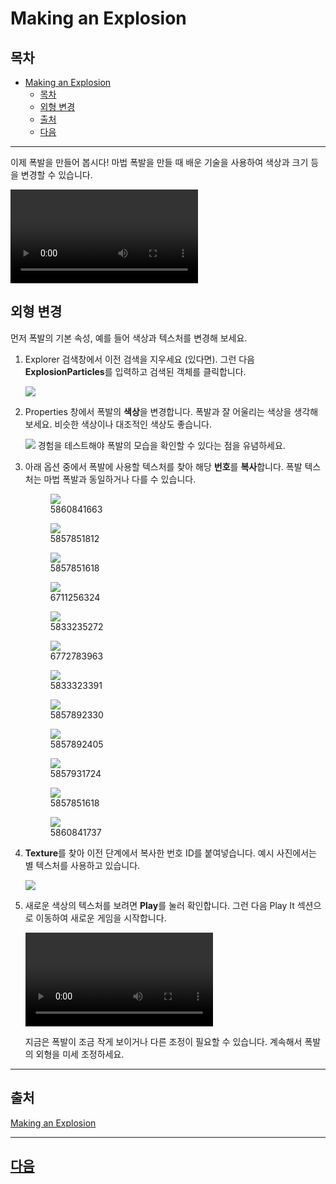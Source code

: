 # Making an Explosion

## 목차
- [Making an Explosion](#making-an-explosion)
  - [목차](#목차)
  - [외형 변경](#외형-변경)
  - [출처](#출처)
  - [다음](#다음)

---
이제 폭발을 만들어 봅시다! 마법 폭발을 만들 때 배운 기술을 사용하여 색상과 크기 등을 변경할 수 있습니다.

<video controls src="../img/01_10_Making_an_Explosion/final-shot-example.mp4"></video>

## 외형 변경

먼저 폭발의 기본 속성, 예를 들어 색상과 텍스처를 변경해 보세요.

1. Explorer 검색창에서 이전 검색을 지우세요 (있다면). 그런 다음 **ExplosionParticles**를 입력하고 검색된 객체를 클릭합니다.

   <img src="../img/01_10_Making_an_Explosion/search-explosion.png.webp" />

2. Properties 창에서 폭발의 **색상**을 변경합니다. 폭발과 잘 어울리는 색상을 생각해 보세요. 비슷한 색상이나 대조적인 색상도 좋습니다.

   <img src="../img/01_10_Making_an_Explosion/explode-color.png.webp" />

   <Alert severity="warning">
   경험을 테스트해야 폭발의 모습을 확인할 수 있다는 점을 유념하세요.
   </Alert>

3. 아래 옵션 중에서 폭발에 사용할 텍스처를 찾아 해당 **번호**를 **복사**합니다. 폭발 텍스처는 마법 폭발과 동일하거나 다를 수 있습니다.

   <GridContainer numColumns="3">
     <figure>
       <img src="../img/01_10_Making_an_Explosion/star-1.png.webp" />
       <figcaption>5860841663</figcaption>
     </figure>
     <figure>
       <img src="../img/01_10_Making_an_Explosion/swirl.png.webp" />
       <figcaption>5857851812</figcaption>
     </figure>
     <figure>
       <img src="../img/01_10_Making_an_Explosion/heart.png.webp" />
       <figcaption>5857851618</figcaption>
     </figure>
     <figure>
       <img src="../img/01_10_Making_an_Explosion/circle.png.webp" />
       <figcaption>6711256324</figcaption>
     </figure>
     <figure>
       <img src="../img/01_10_Making_an_Explosion/smoke.png.webp" />
       <figcaption>5833235272</figcaption>
     </figure>
     <figure>
       <img src="../img/01_10_Making_an_Explosion/star-2.png.webp" />
       <figcaption>6772783963</figcaption>
     </figure>
     <figure>
       <img src="../img/01_10_Making_an_Explosion/spark.png.webp" />
       <figcaption>5833323391</figcaption>
     </figure>
     <figure>
       <img src="../img/01_10_Making_an_Explosion/circle-2.png.webp" />
       <figcaption>5857892330</figcaption>
     </figure>
     <figure>
       <img src="../img/01_10_Making_an_Explosion/scratch.png.webp" />
       <figcaption>5857892405</figcaption>
     </figure>
     <figure>
       <img src="../img/01_10_Making_an_Explosion/trace.png.webp" />
       <figcaption>5857931724</figcaption>
     </figure>
     <figure>
       <img src="../img/01_10_Making_an_Explosion/triangle.png.webp" />
       <figcaption>5857851618</figcaption>
     </figure>
     <figure>
       <img src="../img/01_10_Making_an_Explosion/star-3.png.webp" />
       <figcaption>5860841737</figcaption>
     </figure>
   </GridContainer>

4. **Texture**를 찾아 이전 단계에서 복사한 번호 ID를 붙여넣습니다. 예시 사진에서는 별 텍스처를 사용하고 있습니다.

   <img src="../img/01_10_Making_an_Explosion/explode-texture.png.webp" />

5. 새로운 색상의 텍스처를 보려면 **Play**를 눌러 확인합니다. 그런 다음 Play It 섹션으로 이동하여 새로운 게임을 시작합니다.

   <video controls src="../img/01_10_Making_an_Explosion/explosion-color-texture.mp4"></video>

   지금은 폭발이 조금 작게 보이거나 다른 조정이 필요할 수 있습니다. 계속해서 폭발의 외형을 미세 조정하세요.

---
## 출처
[Making an Explosion](https://create.roblox.com/docs/ko-kr/education/build-it-play-it-mansion-of-wonder/making-an-explosion)

---
## [다음](./01_11_Challenge_Checkpoint.md)
